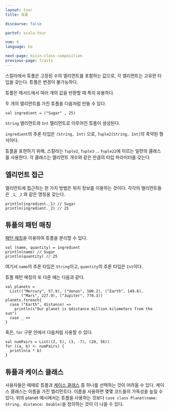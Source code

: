 ```yaml
---
layout: tour
title: 튜플

discourse: false

partof: scala-tour

num: 6
language: ko

next-page: mixin-class-composition
previous-page: traits
---
```


스칼라에서 튜플은 고정된 수의 엘리먼트를 포함하는 값으로, 각 엘리먼트는 고유한 타입을 갖는다. 튜플은 변경이 불가능하다.

튜플은 메서드에서 여러 개의 값을 반환할 때 특히 유용하다.

두 개의 엘리먼트를 가진 튜플을 다음처럼 만들 수 있다.

```tut
val ingredient = ("Sugar" , 25)
```

`String` 엘리먼트와 `Int` 엘리먼트로 이루어진 튜플이 생성된다.

`ingredient`의 추론 타입은 `(String, Int)` 으로, `Tuple2[String, Int]`의 축약된 형식이다.

튜플을 표현하기 위해, 스칼라는 `Tuple2`, `Tuple3` … `Tuple22`에 이르는 일련의 클래스를 사용한다. 
각 클래스는 엘리먼트 개수와 같은 만큼의 타입 파라미터를 갖는다.

## 엘리먼트 접근

엘리먼트에 접근하는 한 가지 방법은 위치 정보를 이용하는 것이다. 각각의 엘리먼트들은 `_1`, `_2` 와 같은 명칭을 갖는다.

```tut
println(ingredient._1) // Sugar
println(ingredient._2) // 25
```
## 튜플의 패턴 매칭
[패턴 매칭](pattern-matching.html)을 이용하여 튜플을 분리할 수 있다.

```tut
val (name, quantity) = ingredient
println(name) // Sugar
println(quantity) // 25
```
여기서 `name`의 추론 타입은 `String`이고, `quantity`의 추론 타입은 `Int`이다.

튜플 패턴 매칭의 또 다른 예는 다음과 같다.

```tut
val planets =
  List(("Mercury", 57.9), ("Venus", 108.2), ("Earth", 149.6),
       ("Mars", 227.9), ("Jupiter", 778.3))
planets.foreach{
  case ("Earth", distance) =>
    println(s"Our planet is $distance million kilometers from the sun")
  case _ =>
}
```
혹은, `for` 구문 안에서 다음처럼 사용할 수 있다.

```tut
val numPairs = List((2, 5), (3, -7), (20, 56))
for ((a, b) <- numPairs) {
  println(a * b)
}
```

## 튜플과 케이스 클래스
사용자들은 때때로 튜플과 [케이스 클래스](case-classes.html) 중 하나를 선택하는 것이 어려울 수 있다.
케이스 클래스는 이름을 가진 엘리먼트다. 이름을 사용하면 몇몇 코드들의 가독성을 높일 수 있다. 
위의 planet 예시에서는 튜플을 사용하는 것보다 `case class Planet(name: String, distance: Double)`을 정의하는 것이 더 나을 수 있다.